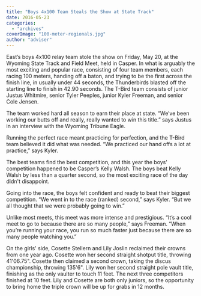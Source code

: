 ```yaml
---
title: "Boys 4x100 Team Steals the Show at State Track"
date: 2016-05-23
categories: 
  - "archives"
coverImage: "100-meter-regionals.jpg"
author: "adviser"
---
```


East’s boys 4x100 relay team stole the show on Friday, May 20, at the Wyoming State Track and Field Meet, held in Casper. In what is arguably the most exciting and popular race, consisting of four team members, each racing 100 meters, handing off a baton, and trying to be the first across the finish line, in usually under 44 seconds, the Thunderbirds blasted off the starting line to finish in 42.90 seconds. The T-Bird team consists of junior Justus Whitmire, senior Tyler Peeples, junior Kyler Freeman, and senior Cole Jensen.

The team worked hard all season to earn their place at state. “We’ve been working our butts off and really, really wanted to win this title.” says Justus in an interview with the Wyoming Tribune Eagle.

Running the perfect race meant practicing for perfection, and the T-Bird team believed it did what was needed. “We practiced our hand offs a lot at practice,” says Kyler.

The best teams find the best competition, and this year the boys' competition happened to be Casper’s Kelly Walsh. The boys beat Kelly Walsh by less than a quarter second, so the most exciting race of the day didn't disappoint.

Going into the race, the boys felt confident and ready to beat their biggest competition. “We went in to the race (ranked) second,” says Kyler. “But we all thought that we were probably going to win.”

Unlike most meets, this meet was more intense and prestigious. “It’s a cool meet to go to because there are so many people,” says Freeman. “When you’re running your race, you run so much faster just because there are so many people watching you.”

On the girls' side, Cosette Stellern and Lily Joslin reclaimed their crowns from one year ago. Cosette won her second straight shotput title, throwing 41'06.75". Cosette then claimed a second crown, taking the discus championship, throwing 135'6". Lily won her second straight pole vault title, finishing as the only vaulter to touch 11 feet. The next three competitors finished at 10 feet. Lily and Cosette are both only juniors, so the opportunity to bring home the triple crown will be up for grabs in 12 months.
